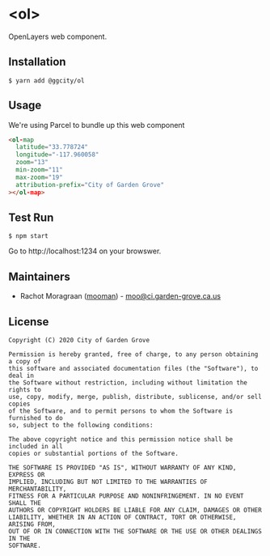 \<ol\>
===============
OpenLayers web component.

Installation
------------

    $ yarn add @ggcity/ol

Usage
-----

We're using Parcel to bundle up this web component

```html
<ol-map
  latitude="33.778724"
  longitude="-117.960058"
  zoom="13"
  min-zoom="11"
  max-zoom="19"
  attribution-prefix="City of Garden Grove"
></ol-map>
```

Test Run
--------

    $ npm start

Go to http://localhost:1234 on your browswer.

Maintainers
-----------

* Rachot Moragraan ([mooman](https://github.com/mooman)) - moo@ci.garden-grove.ca.us

License
-------

    Copyright (C) 2020 City of Garden Grove

    Permission is hereby granted, free of charge, to any person obtaining a copy of
    this software and associated documentation files (the "Software"), to deal in
    the Software without restriction, including without limitation the rights to
    use, copy, modify, merge, publish, distribute, sublicense, and/or sell copies
    of the Software, and to permit persons to whom the Software is furnished to do
    so, subject to the following conditions:
    
    The above copyright notice and this permission notice shall be included in all
    copies or substantial portions of the Software.
    
    THE SOFTWARE IS PROVIDED "AS IS", WITHOUT WARRANTY OF ANY KIND, EXPRESS OR
    IMPLIED, INCLUDING BUT NOT LIMITED TO THE WARRANTIES OF MERCHANTABILITY,
    FITNESS FOR A PARTICULAR PURPOSE AND NONINFRINGEMENT. IN NO EVENT SHALL THE
    AUTHORS OR COPYRIGHT HOLDERS BE LIABLE FOR ANY CLAIM, DAMAGES OR OTHER
    LIABILITY, WHETHER IN AN ACTION OF CONTRACT, TORT OR OTHERWISE, ARISING FROM,
    OUT OF OR IN CONNECTION WITH THE SOFTWARE OR THE USE OR OTHER DEALINGS IN THE
    SOFTWARE.
